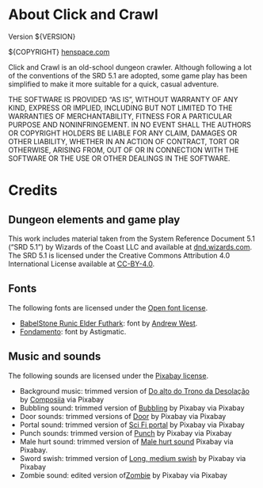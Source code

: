 # About Click and Crawl
Version ${VERSION}

${COPYRIGHT} [henspace.com](https://henspace.com)

Click and Crawl is an old-school dungeon crawler. Although following a lot of
the conventions of the SRD 5.1 are adopted, some game play has been simplified
to make it more suitable for a quick, casual adventure.

THE SOFTWARE IS PROVIDED “AS IS”, WITHOUT WARRANTY OF ANY KIND,
EXPRESS OR IMPLIED, INCLUDING BUT NOT LIMITED TO THE WARRANTIES
OF MERCHANTABILITY, FITNESS FOR A PARTICULAR PURPOSE AND
NONINFRINGEMENT. IN NO EVENT SHALL THE AUTHORS OR COPYRIGHT
HOLDERS BE LIABLE FOR ANY CLAIM, DAMAGES OR OTHER LIABILITY,
WHETHER IN AN ACTION OF CONTRACT, TORT OR OTHERWISE, ARISING
FROM, OUT OF OR IN CONNECTION WITH THE SOFTWARE OR THE USE OR
OTHER DEALINGS IN THE SOFTWARE.

# Credits

## Dungeon elements and game play

This work includes material taken from the System Reference Document 5.1 (“SRD
5.1”) by Wizards of the Coast LLC and available at
[dnd.wizards.com](https://dnd.wizards.com/resources/systems-reference-document).
The SRD 5.1 is licensed under the Creative Commons Attribution 4.0 International
License available at
[CC-BY-4.0](https://creativecommons.org/licenses/by/4.0/legalcode).

## Fonts

The following fonts are licensed under the [Open font license](https://openfontlicense.org/).

- [BabelStone Runic Elder Futhark](https://www.babelstone.co.uk/Fonts/ElderFuthark.html): font by [Andrew West](https://www.babelstone.co.uk/Fonts/BabelStoneOFL.txt).
- [Fondamento](https://fonts.google.com/specimen/Fondamento): font by Astigmatic.

## Music and sounds 

The following sounds are licensed under the [Pixabay license](https://pixabay.com/service/license-summary/).

- Background music: trimmed version of [Do alto do Trono da Desolação](https://pixabay.com/music/mystery-do-alto-do-trono-da-desolacao-173741/) by [Composiia](https://pixabay.com/users/composiia-38203768/) via Pixabay
- Bubbling sound: trimmed version of [Bubbling](https://pixabay.com/sound-effects/bubbling-6184/) by Pixabay via Pixabay
- Door sounds: trimmed versions of [Door](https://pixabay.com/sound-effects/door-43633/) by Pixabay via Pixabay
- Portal sound: trimmed version of [Sci Fi portal](https://pixabay.com/sound-effects/sci-fi-portal-83746/) by Pixabay via Pixabay
- Punch sounds: trimmed version of [Punch](https://pixabay.com/sound-effects/punch-41105/) by Pixabay via Pixabay
- Male hurt sound: trimmed version of [Male hurt sound](https://pixabay.com/sound-effects/male-hurt-sound-95206/) Pixabay via Pixabay.
- Sword swish: trimmed version of [Long, medium swish](https://pixabay.com/sound-effects/long-medium-swish-44324/) by Pixabay via Pixabay
- Zombie sound: edited version of[Zombie](https://pixabay.com/sound-effects/search/zombie/) by Pixabay via Pixabay

